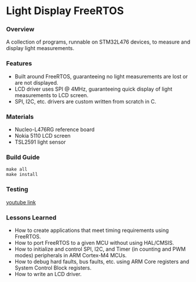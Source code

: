 # Light Display FreeRTOS  
### Overview  
A collection of programs, runnable on STM32L476 devices, to measure and display light measurements.    

### Features  
- Built around FreeRTOS, guaranteeing no light measurements are lost or are not displayed.  
- LCD driver uses SPI @ 4MHz, guaranteeing quick display of light measurements to LCD screen.  
- SPI, I2C, etc. drivers are custom written from scratch in C.  

### Materials   
- Nucleo-L476RG reference board   
- Nokia 5110 LCD screen   
- TSL2591 light sensor   

### Build Guide
```
make all
make install
```

### Testing
[youtube link](youtube.com)   

### Lessons Learned
- How to create applications that meet timing requirements using FreeRTOS.  
- How to port FreeRTOS to a given MCU without using HAL/CMSIS.  
- How to initialize and control SPI, I2C, and Timer (in counting and PWM modes) peripherals in ARM Cortex-M4 MCUs.
- How to debug hard faults, bus faults, etc. using ARM Core registers and System Control Block registers.
- How to write an LCD driver.  
  

